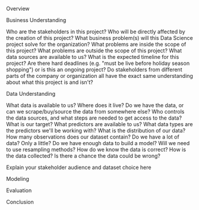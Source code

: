 Overview



Business Understanding

Who are the stakeholders in this project? Who will be directly affected by the creation of this project?
What business problem(s) will this Data Science project solve for the organization?
What problems are inside the scope of this project?
What problems are outside the scope of this project?
What data sources are available to us?
What is the expected timeline for this project? Are there hard deadlines (e.g. "must be live before holiday season shopping") or is this an ongoing project?
Do stakeholders from different parts of the company or organization all have the exact same understanding about what this project is and isn't?

Data Understanding

What data is available to us? Where does it live? Do we have the data, or can we scrape/buy/source the data from somewhere else?
Who controls the data sources, and what steps are needed to get access to the data?
What is our target?
What predictors are available to us?
What data types are the predictors we'll be working with?
What is the distribution of our data?
How many observations does our dataset contain? Do we have a lot of data? Only a little?
Do we have enough data to build a model? Will we need to use resampling methods?
How do we know the data is correct? How is the data collected? Is there a chance the data could be wrong?

Explain your stakeholder audience and dataset choice here


Modeling


Evaluation


Conclusion
